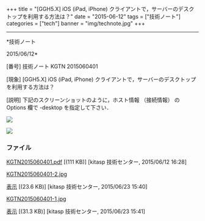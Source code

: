 ﻿+++
title = "[GGH5.X] iOS (iPad, iPhone) クライアントで，サーバーのデスクトップを利用する方法は？"
date = "2015-06-12"
tags = ["技術ノート"]
categories = ["tech"]
banner = "img/technote.jpg"
+++

-----------------------------------------------------------------------------------------------------------------------------

*技術ノート

2015/06/12*


[番号]
技術ノート KGTN 2015060401

[現象]
[GGH5.X] iOS (iPad, iPhone)
クライアントで，サーバーのデスクトップを利用する方法は？

[説明]
下記のスクリーンショットのように，ホスト情報 （接続情報） の Options
欄で -desktop を指定して下さい．

![](http://techreport.kitasp.net/attachments/download/2098/KGTN2015060401-1.jpg)

![](http://techreport.kitasp.net/attachments/download/2097/KGTN2015060401-2.jpg)


### ファイル

 
 


[KGTN2015060401.pdf](http://techreport.kitasp.net/attachments/download/1915/KGTN2015060401.pdf)
 [(111 KB)] [kitasp 技術センター, 2015/06/12
16:28]

[KGTN2015060401-2.jpg](http://techreport.kitasp.net/attachments/download/2097/KGTN2015060401-2.jpg)

[表示](http://techreport.kitasp.net/attachments/2097/KGTN2015060401-2.jpg "表示")
 [(23.6 KB)] [kitasp 技術センター, 2015/06/23
15:40]

[KGTN2015060401-1.jpg](http://techreport.kitasp.net/attachments/download/2098/KGTN2015060401-1.jpg)

[表示](http://techreport.kitasp.net/attachments/2098/KGTN2015060401-1.jpg "表示")
 [(31.3 KB)] [kitasp 技術センター, 2015/06/23
15:41]


 


 

